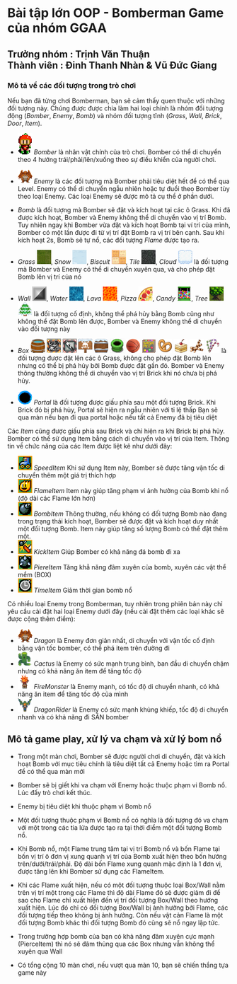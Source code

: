 # Bài tập lớn OOP - Bomberman Game của nhóm GGAA
## Trưởng nhóm : Trịnh Văn Thuận <br/> Thành viên : Đinh Thanh Nhàn & Vũ Đức Giang

### Mô tả về các đối tượng trong trò chơi
Nếu bạn đã từng chơi Bomberman, bạn sẽ cảm thấy quen thuộc với những đối tượng này. Chúng được được chia làm hai loại chính là nhóm đối tượng động (*Bomber*, *Enemy*, *Bomb*) và nhóm đối tượng tĩnh (*Grass*, *Wall*, *Brick*, *Door*, *Item*).

- ![](res/textures/p1.png) *Bomber* là nhân vật chính của trò chơi. Bomber có thể di chuyển theo 4 hướng trái/phải/lên/xuống theo sự điều khiển của người chơi. 
- ![](res/textures/dragonDefault.jpg) *Enemy* là các đối tượng mà Bomber phải tiêu diệt hết để có thể qua Level. Enemy có thể di chuyển ngẫu nhiên hoặc tự đuổi theo Bomber tùy theo loại Enemy. Các loại Enemy sẽ được mô tả cụ thể ở phần dưới.
- *Bomb* là đối tượng mà Bomber sẽ đặt và kích hoạt tại các ô Grass. Khi đã được kích hoạt, Bomber và Enemy không thể di chuyển vào vị trí Bomb. Tuy nhiên ngay khi Bomber vừa đặt và kích hoạt Bomb tại ví trí của mình, Bomber có một lần được đi từ vị trí đặt Bomb ra vị trí bên cạnh. Sau khi kích hoạt 2s, Bomb sẽ tự nổ, các đối tượng *Flame* được tạo ra.


- *Grass* ![](res/textures/grass.png), *Snow* ![](res/textures/snowtile.png), *Biscuit* ![](res/textures/biscuit1.png), *Tile* ![](res/textures/blocktile.jpg), *Cloud* ![](res/textures/palacetile.png) là đối tượng mà Bomber và Enemy có thể di chuyển xuyên qua, và cho phép đặt Bomb lên vị trí của nó
- *Wall* ![](res/textures/hardWall.png), *Water* ![](res/textures/water.png), *Lava* ![](res/textures/lava.png), *Pizza* ![](res/textures/pizza1.png), *Candy* ![](res/textures/candy1.png), *Tree* ![](res/textures/tree.png) ![](res/textures/snowTree.png) là đối tượng cố định, không thể phá hủy bằng Bomb cũng như không thể đặt Bomb lên được, Bomber và Enemy không thể di chuyển vào đối tượng này
- *Box* ![](res/textures/box1.png) ![](res/textures/box2.png) ![](res/textures/box3.png) ![](res/textures/box4.png) ![](res/textures/box5.png) ![](res/textures/box6.png) ![](res/textures/box7.png) ![](res/textures/box8.png) ![](res/textures/food0.png) ![](res/textures/food1.png) ![](res/textures/food2.png) ![](res/textures/food3.png) là đối tượng được đặt lên các ô Grass, không cho phép đặt Bomb lên nhưng có thể bị phá hủy bởi Bomb được đặt gần đó. Bomber và Enemy thông thường không thể di chuyển vào vị trí Brick khi nó chưa bị phá hủy.


- ![](res/textures/portal.png) *Portal* là đối tượng được giấu phía sau một đối tượng Brick. Khi Brick đó bị phá hủy, Portal sẽ hiện ra ngẫu nhiên với tỉ lệ thấp
Bạn sẽ qua màn nếu bạn đi qua portal hoặc nếu tất cả Enemy đã bị tiêu diệt

Các *Item* cũng được giấu phía sau Brick và chỉ hiện ra khi Brick bị phá hủy. Bomber có thể sử dụng Item bằng cách di chuyển vào vị trí của Item. Thông tin về chức năng của các Item được liệt kê như dưới đây:
- ![](res/textures/power_speed.png) *SpeedItem* Khi sử dụng Item này, Bomber sẽ được tăng vận tốc di chuyển thêm một giá trị thích hợp
- ![](res/textures/power_fireup.png) *FlameItem* Item này giúp tăng phạm vi ảnh hưởng của Bomb khi nổ (độ dài các Flame lớn hơn)
- ![](res/textures/power_bomb.png) *BombItem* Thông thường, nếu không có đối tượng Bomb nào đang trong trạng thái kích hoạt, Bomber sẽ được đặt và kích hoạt duy nhất một đối tượng Bomb. Item này giúp tăng số lượng Bomb có thể đặt thêm một.
- ![](res/textures/power_kick.png) *KickItem* Giúp Bomber có khả năng đá bomb đi xa
- ![](res/textures/power_pierce.png) *PiereItem* Tăng khẳ năng đâm xuyên của bomb, xuyên các vật thể mềm (BOX)
- ![](res/textures/power_timer.png) *TimeItem* Giảm thời gian bomb nổ

Có nhiều loại Enemy trong Bomberman, tuy nhiên trong phiên bản này chỉ yêu cầu cài đặt hai loại Enemy dưới đây (nếu cài đặt thêm các loại khác sẽ được cộng thêm điểm):
- ![](res/textures/dragonDefault.jpg) *Dragon* là Enemy đơn giản nhất, di chuyển với vận tốc cố định bằng vận tốc bomber, có thể phá item trên đường đi
- ![](res/textures/cactusDefault.png) *Cactus* là Enemy có sức mạnh trung bình, ban đầu di chuyển chậm nhưng có khả năng ăn item để tăng tốc độ
- ![](res/textures/fireMonsterDefault.png) *FireMonster* là Enemy mạnh, có tốc độ di chuyển nhanh, có khả năng ăn item để tăng tốc độ của mình
- ![](res/textures/dragonRiderDefault.png) *DragonRider* là Enemy có sức mạnh khủng khiếp, tốc độ di chuyển nhanh và có khả năng đi SĂN bomber

## Mô tả game play, xử lý va chạm và xử lý bom nổ
- Trong một màn chơi, Bomber sẽ được người chơi di chuyển, đặt và kích hoạt Bomb với mục tiêu chính là tiêu diệt tất cả Enemy hoặc tìm ra Portal để có thể qua màn mới
- Bomber sẽ bị giết khi va chạm với Enemy hoặc thuộc phạm vi Bomb nổ. Lúc đấy trò chơi kết thúc.
- Enemy bị tiêu diệt khi thuộc phạm vi Bomb nổ
- Một đối tượng thuộc phạm vi Bomb nổ có nghĩa là đối tượng đó va chạm với một trong các tia lửa được tạo ra tại thời điểm một đối tượng Bomb nổ.

- Khi Bomb nổ, một Flame trung tâm tại vị trí Bomb nổ và bốn Flame tại bốn vị trí ô đơn vị xung quanh vị trí của Bomb xuất hiện theo bốn hướng trên/dưới/trái/phải. Độ dài bốn Flame xung quanh mặc định là 1 đơn vị, được tăng lên khi Bomber sử dụng các FlameItem.
- Khi các Flame xuất hiện, nếu có một đối tượng thuộc loại Box/Wall nằm trên vị trí một trong các Flame thì độ dài Flame đó sẽ được giảm đi để sao cho Flame chỉ xuất hiện đến vị trí đối tượng Box/Wall theo hướng xuất hiện. Lúc đó chỉ có đối tượng Box/Wall bị ảnh hưởng bởi Flame, các đối tượng tiếp theo không bị ảnh hưởng. Còn nếu vật cản Flame là một đối tượng Bomb khác thì đối tượng Bomb đó cũng sẽ nổ ngay lập tức.
- Trong trường hợp bomb của bạn có khả năng đâm xuyên cực mạnh (PierceItem) thì nó sẽ đâm thủng qua các Box nhưng vẫn không thể xuyên qua Wall
- Có tổng cộng 10 màn chơi, nếu vượt qua màn 10, bạn sẽ chiến thắng tựa game này